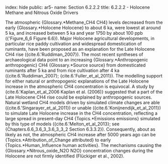 index: hide
public: ar5-
name: Section 6.2.2.2
title: 6.2.2.2 - Holocene Methane and Nitrous Oxide Drivers

The atmospheric {Glossary.*Methane_CH4 CH4} levels decreased from the early {Glossary.*Holocene Holocene} to about 6 ka, were lowest at around 5 ka, and increased between 5 ka and year 1750 by about 100 ppb ({'Figure_6_6 Figure 6.6}). Major Holocene agricultural developments, in particular rice paddy cultivation and widespread domestication of ruminants, have been proposed as an explanation for the Late Holocene CH4 rise ({cite.6.'Ruddiman_2007}). The most recent syntheses of archaeological data point to an increasing {Glossary.*Anthropogenic anthropogenic} CH4 {Glossary.*Source source} from domesticated ruminants after 5 ka and from rice cultivation after 4 ka ({cite.6.'Ruddiman_2007}; {cite.6.'Fuller_et_al_2011}). The modelling support for either natural or anthropogenic explanations of the Late Holocene increase in the atmospheric CH4 concentration is equivocal. A study by {cite.6.'Kaplan_et_al_2006 Kaplan et al. (2006)} suggested that a part of the Late Holocene CH4 rise could be explained by anthropogenic sources. Natural wetland CH4 models driven by simulated climate changes are able ({cite.6.'Singarayer_et_al_2011}) or unable ({cite.6.'Konijnendijk_et_al_2011}) to simulate Late Holocene increase in the CH4 concentration, reflecting a large spread in present-day CH4 {Topics.*Emissions emissions} simulated by this type of models ({cite.6.'Melton_et_al_2013}; see {Chapters.6.6_3.6_3_3.6_3_3_2 Section 6.3.3.2}). Consequently, about as likely as not, the atmospheric CH4 increase after 5000 years ago can be {Topics.*Attribution_of_Change attributed} to early {Topics.*Human_Influence human activities}. The mechanisms causing the {Glossary.*Nitrous_oxide_N2O N2O} concentration changes during the Holocene are not firmly identified (Flückiger et al., 2002).
